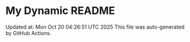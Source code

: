 # My Dynamic README
Updated at: Mon Oct 20 04:26:51 UTC 2025
This file was auto-generated by GitHub Actions.
